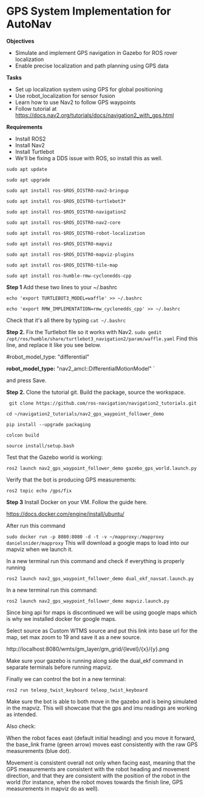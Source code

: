 # GPS System Implementation for AutoNav 

**Objectives**
- Simulate and implement GPS navigation in Gazebo for ROS rover localization
- Enable precise localization and path planning using GPS data

**Tasks** 
- Set up localization system using GPS for global positioning
- Use robot_localization for sensor fusion
- Learn how to use Nav2 to follow GPS waypoints
- Follow tutorial at https://docs.nav2.org/tutorials/docs/navigation2_with_gps.html

**Requirements** 
- Install ROS2 
- Install Nav2
- Install Turtlebot
- We'll be fixing a DDS issue with ROS, so install this as well. 

`sudo apt update`

`sudo apt upgrade`

`sudo apt install ros-$ROS_DISTRO-nav2-bringup `

`sudo apt install ros-$ROS_DISTRO-turtlebot3*`

`sudo apt install ros-$ROS_DISTRO-navigation2`

`sudo apt install ros-$ROS_DISTRO-nav2-core`

`sudo apt install ros-$ROS_DISTRO-robot-localization`

`sudo apt install ros-$ROS_DISTRO-mapviz`

`sudo apt install ros-$ROS_DISTRO-mapviz-plugins`

`sudo apt install ros-$ROS_DISTRO-tile-map`

`sudo apt install ros-humble-rmw-cyclonedds-cpp`

**Step 1**
Add these two lines to your ~/.bashrc 

`echo 'export TURTLEBOT3_MODEL=waffle' >> ~/.bashrc `

`echo 'export RMW_IMPLEMENTATION=rmw_cyclonedds_cpp' >> ~/.bashrc `

Check that it's all there by typing `cat ~/.bashrc`

**Step 2.** 
Fix the Turtlebot file so it works with Nav2.
` sudo gedit /opt/ros/humble/share/turtlebot3_navigation2/param/waffle.yaml `
Find this line, and replace it like you see below.

 #robot_model_type: "differential"

**robot_model_type:** "nav2_amcl::DifferentialMotionModel" `

and press Save.

**Step 2.**
Clone the tutorial git. Build the package, source the workspace.

` git clone https://github.com/ros-navigation/navigation2_tutorials.git`

`cd ~/navigation2_tutorials/nav2_gps_waypoint_follower_demo`

`pip install --upgrade packaging`

`colcon build`

`source install/setup.bash`

Test that the Gazebo world is working:

` ros2 launch nav2_gps_waypoint_follower_demo gazebo_gps_world.launch.py `

Verify that the bot is producing GPS measurements:

` ros2 topic echo /gps/fix `

**Step 3** 
Install Docker on your VM. Follow the guide here.

https://docs.docker.com/engine/install/ubuntu/

After run this command

`sudo docker run -p 8080:8080 -d -t -v ~/mapproxy:/mapproxy danielsnider/mapproxy`
This will download a google maps to load into our mapviz when we launch it.  

In a new terminal run this command and check if everything is properly running

`ros2 launch nav2_gps_waypoint_follower_demo dual_ekf_navsat.launch.py`

In a new terminal run this command:

`ros2 launch nav2_gps_waypoint_follower_demo mapviz.launch.py`

Since bing api for maps is discontinued we will be using google maps which is why we installed docker for google maps.

Select source as Custom WTMS source and put this link into base url for the map, set max zoom to 19 and save it as a new source. 

http://localhost:8080/wmts/gm_layer/gm_grid/{level}/{x}/{y}.png

Make sure your gazebo is running along side the dual_ekf command in separate terminals before running mapviz.

Finally we can control the bot in a new terminal:

`ros2 run teleop_twist_keyboard teleop_twist_keyboard`

Make sure the bot is able to both move in the gazebo and is being simulated in the mapviz. This will showcase that the gps and imu readings are working as intended.

Also check:

When the robot faces east (default initial heading) and you move it forward, the base_link frame (green arrow) moves east consistently with the raw GPS measurements (blue dot).

Movement is consistent overall not only when facing east, meaning that the GPS measurements are consistent with the robot heading and movement direction, and that they are consistent with the position of the robot in the world (for instance, when the robot moves towards the finish line, GPS measurements in mapviz do as well).

